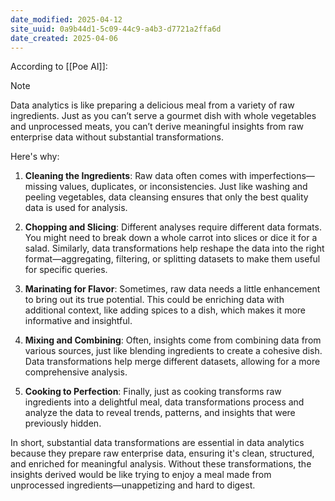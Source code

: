 ```yaml
---
date_modified: 2025-04-12
site_uuid: 0a9b44d1-5c09-44c9-a4b3-d7721a2ffa6d
date_created: 2025-04-06
---
```


According to [[Poe AI]]:

> [!NOTE]
> Data analytics is like preparing a delicious meal from a variety of raw ingredients. Just as you can’t serve a gourmet dish with whole vegetables and unprocessed meats, you can’t derive meaningful insights from raw enterprise data without substantial transformations.
> 
> Here's why:
> 
> 1. **Cleaning the Ingredients**: Raw data often comes with imperfections—missing values, duplicates, or inconsistencies. Just like washing and peeling vegetables, data cleansing ensures that only the best quality data is used for analysis.
>     
> 2. **Chopping and Slicing**: Different analyses require different data formats. You might need to break down a whole carrot into slices or dice it for a salad. Similarly, data transformations help reshape the data into the right format—aggregating, filtering, or splitting datasets to make them useful for specific queries.
>     
> 3. **Marinating for Flavor**: Sometimes, raw data needs a little enhancement to bring out its true potential. This could be enriching data with additional context, like adding spices to a dish, which makes it more informative and insightful.
>     
> 4. **Mixing and Combining**: Often, insights come from combining data from various sources, just like blending ingredients to create a cohesive dish. Data transformations help merge different datasets, allowing for a more comprehensive analysis.
>     
> 5. **Cooking to Perfection**: Finally, just as cooking transforms raw ingredients into a delightful meal, data transformations process and analyze the data to reveal trends, patterns, and insights that were previously hidden.
>     
> 
> In short, substantial data transformations are essential in data analytics because they prepare raw enterprise data, ensuring it's clean, structured, and enriched for meaningful analysis. Without these transformations, the insights derived would be like trying to enjoy a meal made from unprocessed ingredients—unappetizing and hard to digest.